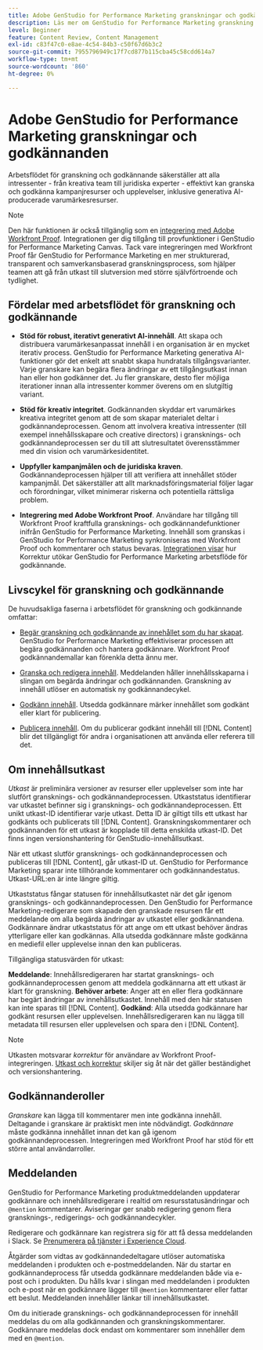 ```yaml
---
title: Adobe GenStudio for Performance Marketing granskningar och godkännanden
description: Läs mer om GenStudio for Performance Marketing granskning och godkännande.
level: Beginner
feature: Content Review, Content Management
exl-id: c83f47c0-e8ae-4c54-84b3-c50f67d6b3c2
source-git-commit: 7955796949c17f7cd877b115cba45c58cdd614a7
workflow-type: tm+mt
source-wordcount: '860'
ht-degree: 0%

---
```


# Adobe GenStudio for Performance Marketing granskningar och godkännanden

Arbetsflödet för granskning och godkännande säkerställer att alla intressenter - från kreativa team till juridiska experter - effektivt kan granska och godkänna kampanjresurser och upplevelser, inklusive generativa AI-producerade varumärkesresurser.

>[!NOTE]
>
> Den här funktionen är också tillgänglig som en [integrering med Adobe Workfront Proof](/help/user-guide/approvals/proof-integration.md). Integrationen ger dig tillgång till provfunktioner i GenStudio for Performance Marketing Canvas. Tack vare integreringen med Workfront Proof får GenStudio for Performance Marketing en mer strukturerad, transparent och samverkansbaserad granskningsprocess, som hjälper teamen att gå från utkast till slutversion med större självförtroende och tydlighet.

## Fördelar med arbetsflödet för granskning och godkännande

* **Stöd för robust, iterativt generativt AI-innehåll**. Att skapa och distribuera varumärkesanpassat innehåll i en organisation är en mycket iterativ process. GenStudio for Performance Marketing generativa AI-funktioner gör det enkelt att snabbt skapa hundratals tillgångsvarianter. Varje granskare kan begära flera ändringar av ett tillgångsutkast innan han eller hon godkänner det. Ju fler granskare, desto fler möjliga iterationer innan alla intressenter kommer överens om en slutgiltig variant.

* **Stöd för kreativ integritet**. Godkännanden skyddar ert varumärkes kreativa integritet genom att de som skapar materialet deltar i godkännandeprocessen. Genom att involvera kreativa intressenter (till exempel innehållsskapare och creative directors) i gransknings- och godkännandeprocessen ser du till att slutresultatet överensstämmer med din vision och varumärkesidentitet.

* **Uppfyller kampanjmålen och de juridiska kraven**. Godkännandeprocessen hjälper till att verifiera att innehållet stöder kampanjmål. Det säkerställer att allt marknadsföringsmaterial följer lagar och förordningar, vilket minimerar riskerna och potentiella rättsliga problem.

* **Integrering med Adobe Workfront Proof**. Användare har tillgång till Workfront Proof kraftfulla gransknings- och godkännandefunktioner inifrån GenStudio for Performance Marketing. Innehåll som granskas i GenStudio for Performance Marketing synkroniseras med Workfront Proof och kommentarer och status bevaras. [Integrationen visar](/help/user-guide/approvals/proof-integration.md) hur Korrektur utökar GenStudio for Performance Marketing arbetsflöde för godkännande.

## Livscykel för granskning och godkännande

De huvudsakliga faserna i arbetsflödet för granskning och godkännande omfattar:

* [Begär granskning och godkännande av innehållet som du har skapat](/help/user-guide/approvals/request-review.md). GenStudio for Performance Marketing effektiviserar processen att begära godkännanden och hantera godkännare. Workfront Proof godkännandemallar kan förenkla detta ännu mer.

* [Granska och redigera innehåll](/help/user-guide/approvals/review-and-edit.md). Meddelanden håller innehållsskaparna i slingan om begärda ändringar och godkännanden. Granskning av innehåll utlöser en automatisk ny godkännandecykel.

* [Godkänn innehåll](/help/user-guide/approvals/approve-content.md). Utsedda godkännare märker innehållet som godkänt eller klart för publicering.

* [Publicera innehåll](/help/user-guide/approvals/publish-content.md). Om du publicerar godkänt innehåll till [!DNL Content] blir det tillgängligt för andra i organisationen att använda eller referera till det.

## Om innehållsutkast

_Utkast_ är preliminära versioner av resurser eller upplevelser som inte har slutfört gransknings- och godkännandeprocessen. Utkaststatus identifierar var utkastet befinner sig i gransknings- och godkännandeprocessen. Ett unikt utkast-ID identifierar varje utkast. Detta ID är giltigt tills ett utkast har godkänts och publicerats till [!DNL Content]. Granskningskommentarer och godkännanden för ett utkast är kopplade till detta enskilda utkast-ID. Det finns ingen versionshantering för GenStudio-innehållsutkast.

När ett utkast slutför gransknings- och godkännandeprocessen och publiceras till [!DNL Content], går utkast-ID ut. GenStudio for Performance Marketing sparar inte tillhörande kommentarer och godkännandestatus. Utkast-URL:en är inte längre giltig.

Utkaststatus fångar statusen för innehållsutkastet när det går igenom gransknings- och godkännandeprocessen. Den GenStudio for Performance Marketing-redigerare som skapade den granskade resursen får ett meddelande om alla begärda ändringar av utkastet eller godkännandena. Godkännare ändrar utkaststatus för att ange om ett utkast behöver ändras ytterligare eller kan godkännas. Alla utsedda godkännare måste godkänna en mediefil eller upplevelse innan den kan publiceras.

Tillgängliga statusvärden för utkast:

**Meddelande**: Innehållsredigeraren har startat gransknings- och godkännandeprocessen genom att meddela godkännarna att ett utkast är klart för granskning.
**Behöver arbete**: Anger att en eller flera godkännare har begärt ändringar av innehållsutkastet. Innehåll med den här statusen kan inte sparas till [!DNL Content].
**Godkänd**: Alla utsedda godkännare har godkänt resursen eller upplevelsen. Innehållsredigeraren kan nu lägga till metadata till resursen eller upplevelsen och spara den i [!DNL Content].

>[!NOTE]
>
> Utkasten motsvarar _korrektur_ för användare av Workfront Proof-integreringen. [Utkast och korrektur](/help/user-guide/approvals/proof-integration.md#drafts-and-proofs) skiljer sig åt när det gäller beständighet och versionshantering.

## Godkännanderoller

_Granskare_ kan lägga till kommentarer men inte godkänna innehåll. Deltagande i granskare är praktiskt men inte nödvändigt. _Godkännare_ måste godkänna innehållet innan det kan gå igenom godkännandeprocessen. Integreringen med Workfront Proof har stöd för ett större antal användarroller.

## Meddelanden

GenStudio for Performance Marketing produktmeddelanden uppdaterar godkännare och innehållsredigerare i realtid om resursstatusändringar och `@mention` kommentarer. Aviseringar ger snabb redigering genom flera gransknings-, redigerings- och godkännandecykler.

Redigerare och godkännare kan registrera sig för att få dessa meddelanden i Slack. Se [Prenumerera på tjänster i Experience Cloud](https://experienceleague.adobe.com/en/docs/core-services/interface/services/customer-attributes/subscription).

Åtgärder som vidtas av godkännandedeltagare utlöser automatiska meddelanden i produkten och e-postmeddelanden. När du startar en godkännandeprocess får utsedda godkännare meddelanden både via e-post och i produkten. Du hålls kvar i slingan med meddelanden i produkten och e-post när en godkännare lägger till `@mention` kommentarer eller fattar ett beslut. Meddelanden innehåller länkar till innehållsutkastet.

Om du initierade gransknings- och godkännandeprocessen för innehåll meddelas du om alla godkännanden och granskningskommentarer. Godkännare meddelas dock endast om kommentarer som innehåller dem med en `@mention`.
